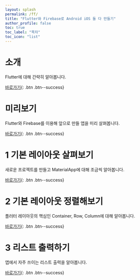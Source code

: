 ```yaml
---
layout: splash
permalink: /ff/
title: "Flutter와 Firebase로 Android iOS 둘 다 만들기"
author_profile: false
toc: true
toc_label: "목차"
toc_icon: "list"
---
```


# 소개

Flutter에 대해 간략히 알아봅니다.

[바로가기](/mobile/talk-flutter/){: .btn .btn--success}

# 미리보기

Flutter와 Firebase를 이용해 앞으로 만들 앱을 미리 살펴봅니다.

[바로가기](/ff/ff-000/){: .btn .btn--success}

# 1 기본 레이아웃 살펴보기

새로운 프로젝트를 만들고 MaterialApp에 대해 조금씩 알아봅니다.

[바로가기](/ff/ff-001/){: .btn .btn--success}

# 2 기본 레이아웃 정렬해보기

플러터 레이아웃의 핵심인 Container, Row, Column에 대해 알아봅니다.

[바로가기](/ff/ff-002/){: .btn .btn--success}

# 3 리스트 출력하기

앱에서 자주 쓰이는 리스트 출력을 알아봅니다.

[바로가기](/ff/ff-003/){: .btn .btn--success}
